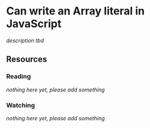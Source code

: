 # Can write an Array literal in JavaScript

_description tbd_

## Resources

### Reading

_nothing here yet, please add something_

### Watching

_nothing here yet, please add something_
